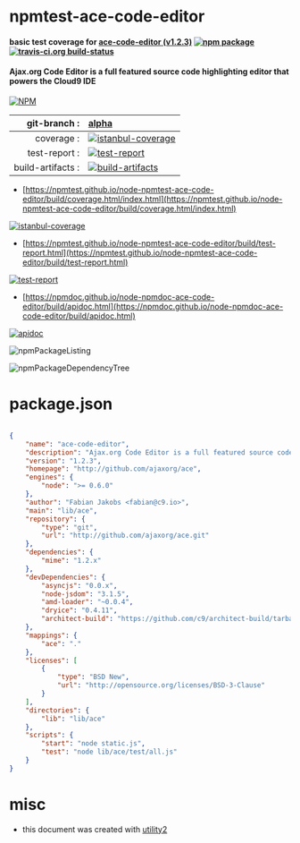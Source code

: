 # npmtest-ace-code-editor

#### basic test coverage for  [ace-code-editor (v1.2.3)](http://github.com/ajaxorg/ace)  [![npm package](https://img.shields.io/npm/v/npmtest-ace-code-editor.svg?style=flat-square)](https://www.npmjs.org/package/npmtest-ace-code-editor) [![travis-ci.org build-status](https://api.travis-ci.org/npmtest/node-npmtest-ace-code-editor.svg)](https://travis-ci.org/npmtest/node-npmtest-ace-code-editor)

#### Ajax.org Code Editor is a full featured source code highlighting editor that powers the Cloud9 IDE

[![NPM](https://nodei.co/npm/ace-code-editor.png?downloads=true&downloadRank=true&stars=true)](https://www.npmjs.com/package/ace-code-editor)

| git-branch : | [alpha](https://github.com/npmtest/node-npmtest-ace-code-editor/tree/alpha)|
|--:|:--|
| coverage : | [![istanbul-coverage](https://npmtest.github.io/node-npmtest-ace-code-editor/build/coverage.badge.svg)](https://npmtest.github.io/node-npmtest-ace-code-editor/build/coverage.html/index.html)|
| test-report : | [![test-report](https://npmtest.github.io/node-npmtest-ace-code-editor/build/test-report.badge.svg)](https://npmtest.github.io/node-npmtest-ace-code-editor/build/test-report.html)|
| build-artifacts : | [![build-artifacts](https://npmtest.github.io/node-npmtest-ace-code-editor/glyphicons_144_folder_open.png)](https://github.com/npmtest/node-npmtest-ace-code-editor/tree/gh-pages/build)|

- [https://npmtest.github.io/node-npmtest-ace-code-editor/build/coverage.html/index.html](https://npmtest.github.io/node-npmtest-ace-code-editor/build/coverage.html/index.html)

[![istanbul-coverage](https://npmtest.github.io/node-npmtest-ace-code-editor/build/screenCapture.buildCi.browser.%252Ftmp%252Fbuild%252Fcoverage.lib.html.png)](https://npmtest.github.io/node-npmtest-ace-code-editor/build/coverage.html/index.html)

- [https://npmtest.github.io/node-npmtest-ace-code-editor/build/test-report.html](https://npmtest.github.io/node-npmtest-ace-code-editor/build/test-report.html)

[![test-report](https://npmtest.github.io/node-npmtest-ace-code-editor/build/screenCapture.buildCi.browser.%252Ftmp%252Fbuild%252Ftest-report.html.png)](https://npmtest.github.io/node-npmtest-ace-code-editor/build/test-report.html)

- [https://npmdoc.github.io/node-npmdoc-ace-code-editor/build/apidoc.html](https://npmdoc.github.io/node-npmdoc-ace-code-editor/build/apidoc.html)

[![apidoc](https://npmdoc.github.io/node-npmdoc-ace-code-editor/build/screenCapture.buildCi.browser.%252Ftmp%252Fbuild%252Fapidoc.html.png)](https://npmdoc.github.io/node-npmdoc-ace-code-editor/build/apidoc.html)

![npmPackageListing](https://npmtest.github.io/node-npmtest-ace-code-editor/build/screenCapture.npmPackageListing.svg)

![npmPackageDependencyTree](https://npmtest.github.io/node-npmtest-ace-code-editor/build/screenCapture.npmPackageDependencyTree.svg)



# package.json

```json

{
    "name": "ace-code-editor",
    "description": "Ajax.org Code Editor is a full featured source code highlighting editor that powers the Cloud9 IDE",
    "version": "1.2.3",
    "homepage": "http://github.com/ajaxorg/ace",
    "engines": {
        "node": ">= 0.6.0"
    },
    "author": "Fabian Jakobs <fabian@c9.io>",
    "main": "lib/ace",
    "repository": {
        "type": "git",
        "url": "http://github.com/ajaxorg/ace.git"
    },
    "dependencies": {
        "mime": "1.2.x"
    },
    "devDependencies": {
        "asyncjs": "0.0.x",
        "node-jsdom": "3.1.5",
        "amd-loader": "~0.0.4",
        "dryice": "0.4.11",
        "architect-build": "https://github.com/c9/architect-build/tarball/17268dce65"
    },
    "mappings": {
        "ace": "."
    },
    "licenses": [
        {
            "type": "BSD New",
            "url": "http://opensource.org/licenses/BSD-3-Clause"
        }
    ],
    "directories": {
        "lib": "lib/ace"
    },
    "scripts": {
        "start": "node static.js",
        "test": "node lib/ace/test/all.js"
    }
}
```



# misc
- this document was created with [utility2](https://github.com/kaizhu256/node-utility2)
